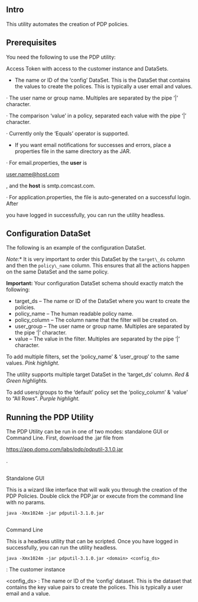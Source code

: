 

Intro
-------

This utility automates the creation of PDP policies.


 Prerequisites
---------------

You need the following to use the PDP utility:

 Access Token with access to the customer instance and DataSets.
* The name or ID of the ‘config’ DataSet. This is the DataSet that contains the values to create the polices. This is typically a user email and values.


 · The user name or group name. Multiples are separated by the pipe ‘|’ character.


 · The comparison ‘value’ in a policy, separated each value with the pipe ‘|’ character.


 · Currently only the ‘Equals’ operator is supported.
* If you want email notifications for successes and errors, place a properties file in the same directory as the JAR.


 · For email.properties, the
 **user**
 is

user.name@host.com

, and the
 **host**
 is smtp.comcast.com.


 · For application.properties, the file is auto-generated on a successful login. After

you have logged in successfully, you can run the utility headless.

Configuration DataSet
-----------------------

The following is an example of the configuration DataSet.

*Note:**
 It is very important to order this DataSet by the `target\_ds` column and then the `policy\_name` column. This ensures that all the actions happen on the same DataSet and the same policy.


**Important:**
 Your configuration DataSet schema should exactly match the following:
 * target\_ds – The name or ID of the DataSet where you want to create the policies.
* policy\_name – The human readable policy name.
* policy\_column – The column name that the filter will be created on.
* user\_group – The user name or group name. Multiples are separated by the pipe ‘|’ character.
* value – The value in the filter. Multiples are separated by the pipe ‘|’ character.


 To add multiple filters, set the ‘policy\_name’ & ‘user\_group’ to the same values.
 *Pink highlight.*


 The utility supports multiple target DataSet in the ‘target\_ds’ column.
 *Red & Green highlights.*


 To add users/groups to the ‘default’ policy set the ‘policy\_column’ & ‘value’ to “All Rows".
 *Purple highlight.*


 Running the PDP Utility
-------------------------

The PDP Utility can be run in one of two modes: standalone GUI or Command Line. First, download the .jar file from

https://app.domo.com/labs/pdp/pdputil-3.1.0.jar

.

##
 Standalone GUI

This is a wizard like interface that will walk you through the creation of the PDP Policies. Double click the PDP.jar or execute from the command line with no params.


```
java -Xmx1024m -jar pdputil-3.1.0.jar
```

##
 Command Line

This is a headless utility that can be scripted. Once you have logged in successfully, you can run the utility headless.


```
java -Xmx1024m -jar pdputil-3.1.0.jar <domain> <config_ds>
```


 <domain> : The customer instance


 <config\_ds> : The name or ID of the ‘config’ dataset. This is the dataset that contains the key value pairs to create the polices. This is typically a user email and a value.

